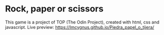 # Rock, paper or scissors
This game is a project of TOP (The Odin Project), created with html, css and javascript.
Live preview: https://lmcygnus.github.io/Piedra_papel_o_tijera/
